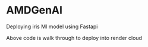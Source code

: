 # AMDGenAI

Deploying iris Ml model using Fastapi

Above code is walk through to deploy into render cloud
